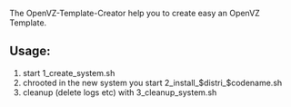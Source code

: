 The OpenVZ-Template-Creator help you to create easy an OpenVZ Template.

## Usage:
1. start 1_create_system.sh
2. chrooted in the new system you start 2_install_$distri_$codename.sh
3. cleanup (delete logs etc) with 3_cleanup_system.sh
